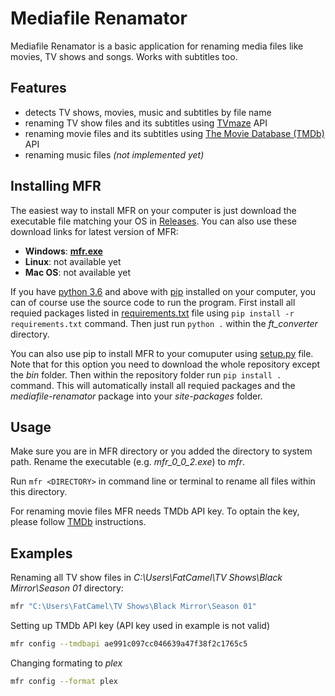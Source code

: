 # Mediafile Renamator

Mediafile Renamator is a basic application for renaming media files like movies, TV shows and songs. Works with subtitles too.

## Features

- detects TV shows, movies, music and subtitles by file name
- renaming TV show files and its subtitles using [TVmaze](https://www.tvmaze.com) API
- renaming movie files and its subtitles using [The Movie Database (TMDb)](https://www.themoviedb.org) API
- renaming music files *(not implemented yet)*

## Installing MFR

The easiest way to install MFR on your computer is just download the executable file matching your OS in [Releases](https://gitlab.com/Theobaldik/mediafile-renamator/-/releases).
You can also use these download links for latest version of MFR:

- **Windows**: **[mfr.exe](/uploads/ae71282048944f41b9d9f49f4a0ab70c/mfr.exe)**
- **Linux**: not available yet
- **Mac OS**: not available yet

If you have [python 3.6](https://www.python.org/) and above with [pip](https://pypi.org/) installed on your computer, you can of course use the source code to run the program. First install all requied packages listed in [requirements.txt](/requirements.txt) file using `pip install -r requirements.txt` command. Then just run `python .` within the *ft_converter* directory.

You can also use pip to install MFR to your comuputer using [setup.py](/setup.py) file. Note that for this option you need to download the whole repository except the *bin* folder. Then within the repository folder run `pip install .` command. This will automatically install all requied packages and the *mediafile-renamator* package into your *site-packages* folder.

## Usage


Make sure you are in MFR directory or you added the directory to system path. Rename the executable (e.g. *mfr_0_0_2.exe*) to *mfr*.

Run `mfr <DIRECTORY>` in command line or terminal to rename all files within this directory.

For renaming movie files MFR needs TMDb API key. To optain the key, please follow [TMDb](https://www.themoviedb.org/documentation/api) instructions.

## Examples

Renaming all TV show files in *C:\Users\FatCamel\TV Shows\Black Mirror\Season 01* directory:

```bash
mfr "C:\Users\FatCamel\TV Shows\Black Mirror\Season 01"
```

Setting up TMDb API key (API key used in example is not valid)

```bash
mfr config --tmdbapi ae991c097cc046639a47f38f2c1765c5
```

Changing formating to *plex*

```bash
mfr config --format plex
```
